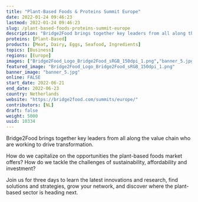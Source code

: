 ```yaml
---
title: "Plant-Based Foods & Proteins Summit Europe"
date: 2022-01-24 09:46:23
lastmod: 2022-01-24 09:46:23
slug: /plant-based-foods-proteins-summit-europe
description: "Bridge2Food brings together key leaders from all along the value chain who are working to drive transformation.How do we capitalize on the opportunities the plant-based foods market offers? How do we tackle the challenges of sustainability, affordability and investment?Join us for three days to learn the latest innovations and research, find solutions and strategies, grow your network, and discover where the plant-based sector is heading next."
proteins: [Plant-Based]
products: [Meat, Dairy, Eggs, Seafood, Ingredients]
topics: [Business]
regions: [Europe]
images: ["Bridge2Food_Logo_Bridge2Food_sRGB_150dpi_1.png","banner_5.jpg"]
featured_image: "Bridge2Food_Logo_Bridge2Food_sRGB_150dpi_1.png"
banner_image: "banner_5.jpg"
online: FALSE
start_date: 2022-06-21
end_date: 2022-06-23
country: Netherlands
website: "https://bridge2food.com/summits/europe/"
contributors: [NL]
draft: false
weight: 5000
uuid: 10334
---
```

Bridge2Food brings together key leaders from all along the value chain
who are working to drive transformation.

How do we capitalize on the opportunities the plant-based foods market
offers? How do we tackle the challenges of sustainability, affordability
and investment?

Join us for three days to learn the latest innovations and research,
find solutions and strategies, grow your network, and discover where the
plant-based sector is heading next.
